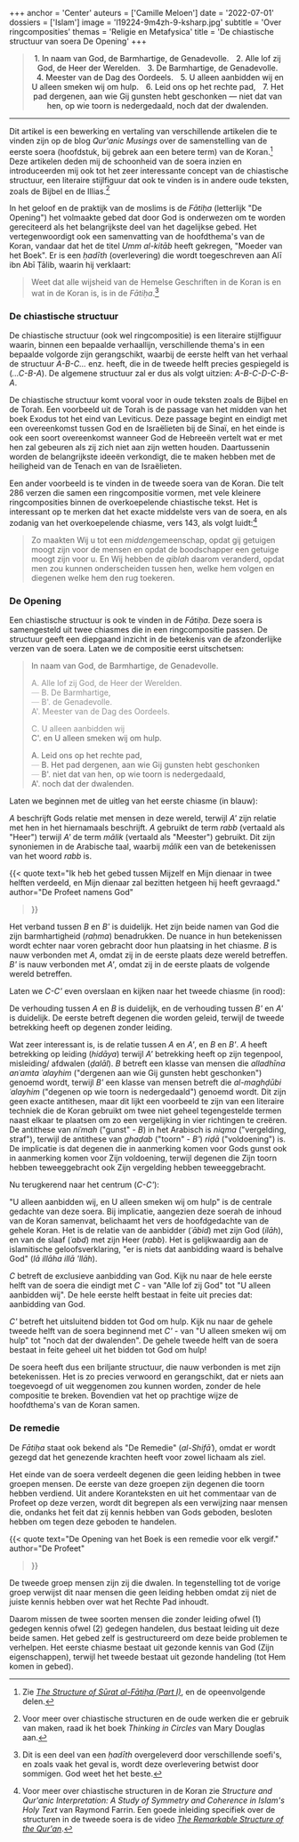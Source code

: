 +++
anchor = 'Center'
auteurs = ['Camille Meloen']
date = '2022-07-01'
dossiers = ['Islam']
image = 'l19224-9m4zh-9-ksharp.jpg'
subtitle = 'Over ringcomposities'
themas = 'Religie en Metafysica'
title = 'De chiastische structuur van soera De Opening'
+++
<blockquote style="text-align: center; color: var(--muted-color); max-width: 90%;">
<p style="text-align: center;">
<span style="color: var(--accent-color); font-size: 14px;">1.</span> In naam van God, de Barmhartige, de Genadevolle. 
<span style="color: var(--accent-color); margin-left: 9px; font-size: 14px;">2.</span> Alle lof zij God, de Heer der Werelden. 
<span style="color: var(--accent-color); margin-left: 9px; font-size: 14px;">3.</span> De Barmhartige, de Genadevolle. 
<span style="color: var(--accent-color); margin-left: 9px; font-size: 14px;">4.</span> Meester van de Dag des Oordeels. 
<span style="color: var(--accent-color); margin-left: 9px; font-size: 14px;">5.</span> U alleen aanbidden wij en U alleen smeken wij om hulp. 
<span style="color: var(--accent-color); margin-left: 9px; font-size: 14px;">6.</span> Leid ons op het rechte pad, 
<span style="color: var(--accent-color); margin-left: 9px; font-size: 14px;">7.</span> Het pad dergenen, aan wie Gij gunsten hebt geschonken — niet dat van hen, op wie toorn is nedergedaald, noch dat der dwalenden.
</p>
</blockquote>

- - -

Dit artikel is een bewerking en vertaling van verschillende artikelen die te vinden zijn op de blog *Qur'anic Musings* over de samenstelling van de eerste soera (hoofdstuk, bij gebrek aan een betere term) van de Koran.[^1] Deze artikelen deden mij de schoonheid van de soera inzien en introduceerden mij ook tot het zeer interessante concept van de chiastische structuur, een literaire stijlfiguur dat ook te vinden is in andere oude teksten, zoals de Bijbel en de Illias.[^2]

In het geloof en de praktijk van de moslims is de *Fātiḥa* (letterlijk "De Opening") het volmaakte gebed dat door God is onderwezen om te worden gereciteerd als het belangrijkste deel van het dagelijkse gebed. Het vertegenwoordigt ook een samenvatting van de hoofdthema's van de Koran, vandaar dat het de titel *Umm al-kitāb* heeft gekregen, "Moeder van het Boek". Er is een *ḥadīth* (overlevering) die wordt toegeschreven aan Alī ibn Abī Ṭālib, waarin hij verklaart:

> Weet dat alle wijsheid van de Hemelse Geschriften in de Koran is en wat in de Koran is, is in de *Fātiḥa*.[^3]

### De chiastische structuur

De chiastische structuur (ook wel ringcompositie) is een literaire stijlfiguur waarin, binnen een bepaalde verhaallijn, verschillende thema's in een bepaalde volgorde zijn gerangschikt, waarbij de eerste helft van het verhaal de structuur *A-B-C...* enz. heeft, die in de tweede helft precies gespiegeld is (*...C-B-A*). De algemene structuur zal er dus als volgt uitzien: *A-B-C-D-C-B-A*.

De chiastische structuur komt vooral voor in oude teksten zoals de Bijbel en de Torah. Een voorbeeld uit de Torah is de passage van het midden van het boek Exodus tot het eind van Leviticus. Deze passage begint en eindigt met een overeenkomst tussen God en de Israëlieten bij de Sinaï, en het einde is ook een soort overeenkomst wanneer God de Hebreeën vertelt wat er met hen zal gebeuren als zij zich niet aan zijn wetten houden. Daartussenin worden de belangrijkste ideeën verkondigt, die te maken hebben met de heiligheid van de Tenach en van de Israëlieten.

Een ander voorbeeld is te vinden in de tweede soera van de Koran. Die telt 286 verzen die samen een ringcompositie vormen, met vele kleinere ringcomposities binnen de overkoepelende chiastische tekst. Het is interessant op te merken dat het exacte middelste vers van de soera, en als zodanig van het overkoepelende chiasme, vers 143, als volgt luidt:[^4]

> Zo maakten Wij u tot een *midden*gemeenschap, opdat gij getuigen moogt zijn voor de mensen en opdat de boodschapper een getuige moogt zijn voor u. En Wij hebben de *qiblah* daarom veranderd, opdat men zou kunnen onderscheiden tussen hen, welke hem volgen en diegenen welke hem den rug toekeren.

### De Opening

Een chiastische structuur is ook te vinden in de *Fātiḥa*. Deze soera is samengesteld uit twee chiasmes die in een ringcompositie passen. De structuur geeft een diepgaand inzicht in de betekenis van de afzonderlijke verzen van de soera. Laten we de compositie eerst uitschetsen:

> In naam van God, de Barmhartige, de Genadevolle. 
>
> <span style="color: var(--accent-color); filter: invert(0.8);">A. Alle lof zij God, de Heer der Werelden.</span><br />
> <span style="opacity: 0.4;">—</span> <span style="color: var(--accent-color); filter: invert(0.8);">B. De Barmhartige,</span><br />
> <span style="opacity: 0.4;">—</span> <span style="color: var(--accent-color); filter: invert(0.8);">B'. de Genadevolle.</span><br />
> <span style="color: var(--accent-color); filter: invert(0.8);">A'. Meester van de Dag des Oordeels.</span>
>
> <span style="color: var(--accent-color); filter: invert(0.8);">C. U alleen aanbidden wij</span><br />
> <span style="color: var(--accent-color);">C'. en U alleen smeken wij om hulp.</span>
>
> <span style="color: var(--accent-color);">A. Leid ons op het rechte pad,</span><br />
> <span style="opacity: 0.4;">—</span> <span style="color: var(--accent-color);">B. Het pad dergenen, aan wie Gij gunsten hebt geschonken</span><br />
> <span style="opacity: 0.4;">—</span> <span style="color: var(--accent-color);">B'. niet dat van hen, op wie toorn is nedergedaald,</span><br />
> <span style="color: var(--accent-color);">A'. noch dat der dwalenden.</span>

Laten we beginnen met de uitleg van het eerste chiasme (in blauw):

*A* beschrijft Gods relatie met mensen in deze wereld, terwijl *A'* zijn relatie met hen in het hiernamaals beschrijft. *A* gebruikt de term *rabb* (vertaald als "Heer") terwijl *A'* de term *mālik* (vertaald als "Meester") gebruikt. Dit zijn synoniemen in de Arabische taal, waarbij *mālik* een van de betekenissen van het woord *rabb* is.

{{< quote
	text="Ik heb het gebed tussen Mijzelf en Mijn dienaar in twee helften verdeeld, en Mijn dienaar zal bezitten hetgeen hij heeft gevraagd."
	author="De Profeet namens God"
>}}

Het verband tussen *B* en *B'* is duidelijk. Het zijn beide namen van God die zijn barmhartigheid (*raḥma*) benadrukken. De nuance in hun betekenissen wordt echter naar voren gebracht door hun plaatsing in het chiasme. *B* is nauw verbonden met *A*, omdat zij in de eerste plaats deze wereld betreffen. *B'* is nauw verbonden met *A'*, omdat zij in de eerste plaats de volgende wereld betreffen.

Laten we *C-C'* even overslaan en kijken naar het tweede chiasme (in rood):

De verhouding tussen *A* en *B* is duidelijk, en de verhouding tussen *B'* en *A'* is duidelijk. De eerste betreft degenen die worden geleid, terwijl de tweede betrekking heeft op degenen zonder leiding.

Wat zeer interessant is, is de relatie tussen *A* en *A'*, en *B* en *B'*. *A* heeft betrekking op leiding (*hidāya*) terwijl *A'* betrekking heeft op zijn tegenpool, misleiding/ afdwalen (*ḍalāl*). *B* betreft een klasse van mensen die *alladhīna anʿamta ʿalayhim* ("dergenen aan wie Gij gunsten hebt geschonken") genoemd wordt, terwijl *B'* een klasse van mensen betreft die *al-maghḍūbi ʿalayhim* ("degenen op wie toorn is nedergedaald") genoemd wordt. Dit zijn geen exacte antithesen, maar dit lijkt een voorbeeld te zijn van een literaire techniek die de Koran gebruikt om twee niet geheel tegengestelde termen naast elkaar te plaatsen om zo een vergelijking in vier richtingen te creëren. De antithese van *niʿmah* ("gunst" - *B*) in het Arabisch is *niqma* ("vergelding, straf"), terwijl de antithese van *ghaḍab* ("toorn" - *B'*) *riḍā* ("voldoening") is. De implicatie is dat degenen die in aanmerking komen voor Gods gunst ook in aanmerking komen voor Zijn voldoening, terwijl degenen die Zijn toorn  hebben teweeggebracht ook Zijn vergelding hebben teweeggebracht.

Nu terugkerend naar het centrum (*C-C'*):

"U alleen aanbidden wij, en U alleen smeken wij om hulp" is de centrale gedachte van deze soera. Bij implicatie, aangezien deze soerah de inhoud van de Koran samenvat, belichaamt het vers de hoofdgedachte van de gehele Koran. Het is de relatie van de aanbidder (*ʿābid*) met zijn God (*ilāh*), en van de slaaf (*ʿabd*) met zijn Heer (*rabb*). Het is gelijkwaardig aan de islamitische geloofsverklaring, "er is niets dat aanbidding waard is behalve God" (*lā illāha illā 'llāh*).

*C* betreft de exclusieve aanbidding van God. Kijk nu naar de hele eerste helft van de soera die eindigt met *C* - van "Alle lof zij God" tot "U alleen aanbidden wij". De hele eerste helft bestaat in feite uit precies dat: aanbidding van God.

*C'* betreft het uitsluitend bidden tot God om hulp. Kijk nu naar de gehele tweede helft van de soera beginnend met *C'* - van "U alleen smeken wij om hulp" tot "noch dat der dwalenden". De gehele tweede helft van de soera bestaat in feite geheel uit het bidden tot God om hulp!

De soera heeft dus een briljante structuur, die nauw verbonden is met zijn betekenissen. Het is zo precies verwoord en gerangschikt, dat er niets aan toegevoegd of uit weggenomen zou kunnen worden, zonder de hele compositie te breken. Bovendien vat het op prachtige wijze de hoofdthema's van de Koran samen. 

### De remedie

De *Fātiḥa* staat ook bekend als "De Remedie" (*al-Shifāʾ*), omdat er wordt gezegd dat het genezende krachten heeft voor zowel lichaam als ziel.

Het einde van de soera verdeelt degenen die geen leiding hebben in twee groepen mensen. De eerste van deze groepen zijn degenen die toorn hebben verdiend. Uit andere Koranteksten en uit het commentaar van de Profeet op deze verzen, wordt dit begrepen als een verwijzing naar mensen die, ondanks het feit dat zij kennis hebben van Gods geboden, besloten hebben om tegen deze geboden te handelen.


{{< quote
	text="De Opening van het Boek is een remedie voor elk vergif."
	author="De Profeet"
>}}

De tweede groep mensen zijn zij die dwalen. In tegenstelling tot de vorige groep verwijst dit naar mensen die geen leiding hebben omdat zij niet de juiste kennis hebben over wat het Rechte Pad inhoudt.

Daarom missen de twee soorten mensen die zonder leiding ofwel (1) gedegen kennis ofwel (2) gedegen handelen, dus bestaat leiding uit deze beide samen. Het gebed zelf is gestructureerd om deze beide problemen te verhelpen.  Het eerste chiasme bestaat uit gezonde kennis van God (Zijn eigenschappen), terwijl het tweede bestaat uit gezonde handeling (tot Hem komen in gebed).

[^1]: Zie *[The Structure of Sūrat al-Fātiḥa (Part I)](http://quranic-musings.blogspot.com/2014/10/the-structure-of-surat-al-fatihah-part-i.html)*, en de opeenvolgende delen.
[^2]: Voor meer over chiastische structuren en de oude werken die er gebruik van maken, raad ik het boek *Thinking in Circles* van Mary Douglas aan.
[^3]: Dit is een deel van een *ḥadīth* overgeleverd door verschillende soefi's, en zoals vaak het geval is, wordt deze overlevering betwist door sommigen. God weet het het beste.
[^4]: Voor meer over chiastische structuren in de Koran zie *Structure and Qur'anic Interpretation: A Study of Symmetry and Coherence in Islam's Holy Text* van Raymond Farrin. Een goede inleiding specifiek over de structuren in de tweede soera is de video *[The Remarkable Structure of the Qur'an](https://www.youtube.com/watch?v=yYY1BGKrr1E)*.
